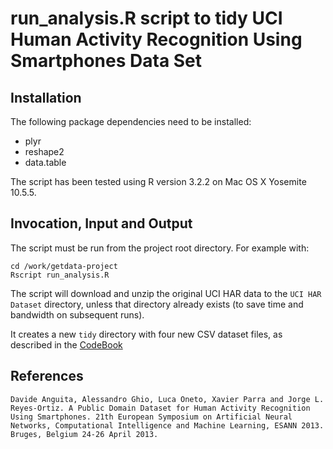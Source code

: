 # run_analysis.R script to tidy UCI Human Activity Recognition Using Smartphones Data Set

## Installation

The following package dependencies need to be installed:

- plyr
- reshape2
- data.table

The script has been tested using R version 3.2.2 on Mac OS X Yosemite 10.5.5. 

## Invocation, Input and Output

The script must be run from the project root directory. For example with:
```
cd /work/getdata-project
Rscript run_analysis.R
```
The script will download and unzip the original UCI HAR data to the `UCI HAR Dataset` directory, unless that directory already exists (to save time and bandwidth on subsequent runs).

It creates a new `tidy` directory with four new CSV dataset files, as described in the [CodeBook](CodeBook.md)

## References

```
Davide Anguita, Alessandro Ghio, Luca Oneto, Xavier Parra and Jorge L. Reyes-Ortiz. A Public Domain Dataset for Human Activity Recognition Using Smartphones. 21th European Symposium on Artificial Neural Networks, Computational Intelligence and Machine Learning, ESANN 2013. Bruges, Belgium 24-26 April 2013.
```

